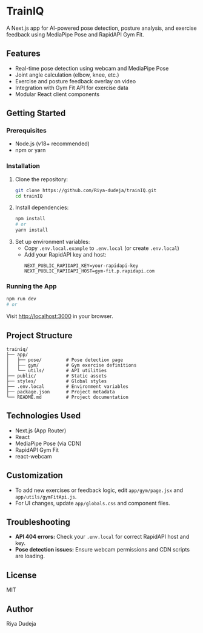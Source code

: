 
# TrainIQ

A Next.js app for AI-powered pose detection, posture analysis, and exercise feedback using MediaPipe Pose and RapidAPI Gym Fit.

## Features
- Real-time pose detection using webcam and MediaPipe Pose
- Joint angle calculation (elbow, knee, etc.)
- Exercise and posture feedback overlay on video
- Integration with Gym Fit API for exercise data
- Modular React client components

## Getting Started

### Prerequisites
- Node.js (v18+ recommended)
- npm or yarn

### Installation
1. Clone the repository:
	```bash
	git clone https://github.com/Riya-dudeja/trainIQ.git
	cd trainIQ
	```
2. Install dependencies:
	```bash
	npm install
	# or
	yarn install
	```
3. Set up environment variables:
	- Copy `.env.local.example` to `.env.local` (or create `.env.local`)
	- Add your RapidAPI key and host:
	  ```env
	  NEXT_PUBLIC_RAPIDAPI_KEY=your-rapidapi-key
	  NEXT_PUBLIC_RAPIDAPI_HOST=gym-fit.p.rapidapi.com
	  ```

### Running the App
```bash
npm run dev
# or

```
Visit [http://localhost:3000](http://localhost:3000) in your browser.

## Project Structure
```
trainiq/
├── app/
│   ├── pose/         # Pose detection page
│   ├── gym/          # Gym exercise definitions
│   └── utils/        # API utilities
├── public/           # Static assets
├── styles/           # Global styles
├── .env.local        # Environment variables
├── package.json      # Project metadata
└── README.md         # Project documentation
```

## Technologies Used
- Next.js (App Router)
- React
- MediaPipe Pose (via CDN)
- RapidAPI Gym Fit
- react-webcam

## Customization
- To add new exercises or feedback logic, edit `app/gym/page.jsx` and `app/utils/gymFitApi.js`.
- For UI changes, update `app/globals.css` and component files.

## Troubleshooting
- **API 404 errors:** Check your `.env.local` for correct RapidAPI host and key.
- **Pose detection issues:** Ensure webcam permissions and CDN scripts are loading.

## License
MIT

## Author
Riya Dudeja

